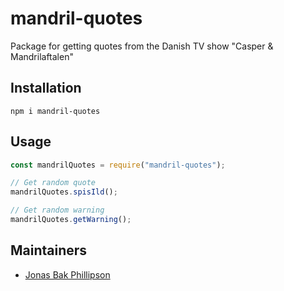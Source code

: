 # mandril-quotes

Package for getting quotes from the Danish TV show "Casper & Mandrilaftalen"

## Installation

`npm i mandril-quotes`

## Usage

```JavaScript
const mandrilQuotes = require("mandril-quotes");

// Get random quote
mandrilQuotes.spisIld();

// Get random warning
mandrilQuotes.getWarning();
```

## Maintainers

- [Jonas Bak Phillipson](https://github.com/jbakchr)
